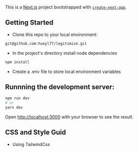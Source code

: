 This is a [Next.js](https://nextjs.org/) project bootstrapped with [`create-next-app`](https://github.com/vercel/next.js/tree/canary/packages/create-next-app).

## Getting Started

- Clone this repo to your local environment:

```bash
git@github.com:hueyl77/legitimize.git
```

- In the project's directory install node dependencies

```bash
npm install
```

- Create a .env file to store local environment variables

## Runnning the development server:

```bash
npm run dev
# or
yarn dev
```

Open [http://localhost:3000](http://localhost:3000) with your browser to see the result.


## CSS and Style Guid

- Using TailwindCss

